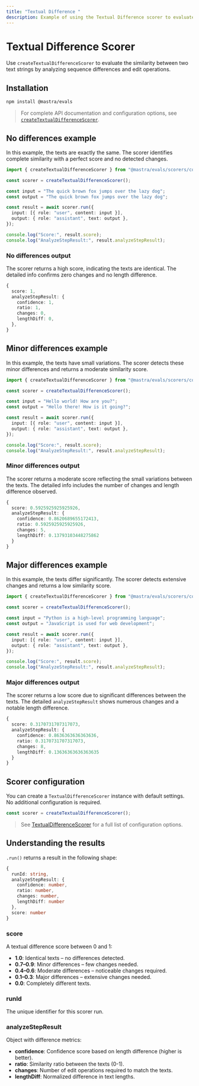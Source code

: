 ```yaml
---
title: "Textual Difference "
description: Example of using the Textual Difference scorer to evaluate similarity between text strings by analyzing sequence differences and changes.
---
```


# Textual Difference Scorer

Use `createTextualDifferenceScorer` to evaluate the similarity between two text strings by analyzing sequence differences and edit operations.

## Installation

```bash copy
npm install @mastra/evals
```

> For complete API documentation and configuration options, see [`createTextualDifferenceScorer`](/docs/reference/scorers/textual-difference).

## No differences example

In this example, the texts are exactly the same. The scorer identifies complete similarity with a perfect score and no detected changes.

```typescript filename="src/example-no-differences.ts" showLineNumbers copy
import { createTextualDifferenceScorer } from "@mastra/evals/scorers/code";

const scorer = createTextualDifferenceScorer();

const input = "The quick brown fox jumps over the lazy dog";
const output = "The quick brown fox jumps over the lazy dog";

const result = await scorer.run({
  input: [{ role: "user", content: input }],
  output: { role: "assistant", text: output },
});

console.log("Score:", result.score);
console.log("AnalyzeStepResult:", result.analyzeStepResult);
```

### No differences output

The scorer returns a high score, indicating the texts are identical. The detailed info confirms zero changes and no length difference.

```typescript
{
  score: 1,
  analyzeStepResult: {
    confidence: 1,
    ratio: 1,
    changes: 0,
    lengthDiff: 0,
  },
}
```

## Minor differences example

In this example, the texts have small variations. The scorer detects these minor differences and returns a moderate similarity score.

```typescript filename="src/example-minor-differences.ts" showLineNumbers copy
import { createTextualDifferenceScorer } from "@mastra/evals/scorers/code";

const scorer = createTextualDifferenceScorer();

const input = "Hello world! How are you?";
const output = "Hello there! How is it going?";

const result = await scorer.run({
  input: [{ role: "user", content: input }],
  output: { role: "assistant", text: output },
});

console.log("Score:", result.score);
console.log("AnalyzeStepResult:", result.analyzeStepResult);
```

### Minor differences output

The scorer returns a moderate score reflecting the small variations between the texts. The detailed info includes the number of changes and length difference observed.

```typescript
{
  score: 0.5925925925925926,
  analyzeStepResult: {
    confidence: 0.8620689655172413,
    ratio: 0.5925925925925926,
    changes: 5,
    lengthDiff: 0.13793103448275862
  }
}
```

## Major differences example

In this example, the texts differ significantly. The scorer detects extensive changes and returns a low similarity score.

```typescript filename="src/example-major-differences.ts" showLineNumbers copy
import { createTextualDifferenceScorer } from "@mastra/evals/scorers/code";

const scorer = createTextualDifferenceScorer();

const input = "Python is a high-level programming language";
const output = "JavaScript is used for web development";

const result = await scorer.run({
  input: [{ role: "user", content: input }],
  output: { role: "assistant", text: output },
});

console.log("Score:", result.score);
console.log("AnalyzeStepResult:", result.analyzeStepResult);
```

### Major differences output

The scorer returns a low score due to significant differences between the texts. The detailed `analyzeStepResult` shows numerous changes and a notable length difference.

```typescript
{
  score: 0.3170731707317073,
  analyzeStepResult: {
    confidence: 0.8636363636363636,
    ratio: 0.3170731707317073,
    changes: 8,
    lengthDiff: 0.13636363636363635
  }
}
```

## Scorer configuration

You can create a `TextualDifferenceScorer` instance with default settings. No additional configuration is required.

```typescript
const scorer = createTextualDifferenceScorer();
```

> See [TextualDifferenceScorer](/docs/reference/scorers/textual-difference) for a full list of configuration options.

## Understanding the results

`.run()` returns a result in the following shape:

```typescript
{
  runId: string,
  analyzeStepResult: {
    confidence: number,
    ratio: number,
    changes: number,
    lengthDiff: number
  },
  score: number
}
```

### score

A textual difference score between 0 and 1:

- **1.0**: Identical texts – no differences detected.
- **0.7–0.9**: Minor differences – few changes needed.
- **0.4–0.6**: Moderate differences – noticeable changes required.
- **0.1–0.3**: Major differences – extensive changes needed.
- **0.0**: Completely different texts.

### runId

The unique identifier for this scorer run.

### analyzeStepResult

Object with difference metrics:

- **confidence**: Confidence score based on length difference (higher is better).
- **ratio**: Similarity ratio between the texts (0-1).
- **changes**: Number of edit operations required to match the texts.
- **lengthDiff**: Normalized difference in text lengths.

<GithubLink
  marginTop='mt-16'
  link="https://github.com/mastra-ai/mastra/blob/main/examples/basics/scorers/textual-difference"
/>
